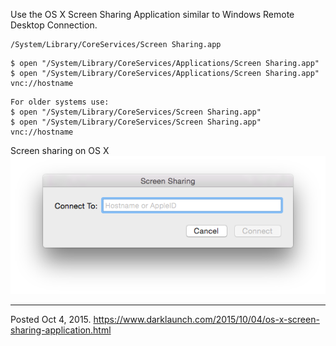 Use the OS X Screen Sharing Application similar to Windows Remote Desktop Connection.

```
/System/Library/CoreServices/Screen Sharing.app
```

```
$ open "/System/Library/CoreServices/Applications/Screen Sharing.app"
$ open "/System/Library/CoreServices/Applications/Screen Sharing.app" vnc://hostname
```

```
For older systems use:
$ open "/System/Library/CoreServices/Screen Sharing.app"
$ open "/System/Library/CoreServices/Screen Sharing.app" vnc://hostname
```

Screen sharing on OS X
<img alt="" src="/img/uploads/2015-10/os-x-screen-sharing.png" />

---


Posted Oct 4, 2015.
https://www.darklaunch.com/2015/10/04/os-x-screen-sharing-application.html
